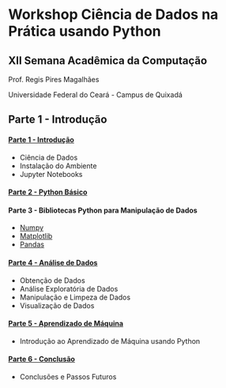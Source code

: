 
# Workshop Ciência de Dados na Prática usando Python
## XII Semana Acadêmica da Computação
Prof. Regis Pires Magalhães

Universidade Federal do Ceará - Campus de Quixadá


## Parte 1 - Introdução

#### [Parte 1 - Introdução](https://github.com/regispires/jupyter-notebooks/blob/master/minicurso-analise_de_dados-01-intro.ipynb)
- Ciência de Dados
- Instalação do Ambiente
- Jupyter Notebooks

#### [Parte 2 - Python Básico](https://github.com/regispires/jupyter-notebooks/blob/master/minicurso-analise_de_dados-02-python_basico.ipynb)

#### Parte 3 - Bibliotecas Python para Manipulação de Dados
- [Numpy](https://github.com/regispires/jupyter-notebooks/blob/master/minicurso-analise_de_dados-03.1-bibliotecas-manipulacao_de_dados-numpy.ipynb)
- [Matplotlib](https://github.com/regispires/jupyter-notebooks/blob/master/minicurso-analise_de_dados-03.2-bibliotecas-manipulacao_de_dados-matplotlib.ipynb)
- [Pandas](https://github.com/regispires/jupyter-notebooks/blob/master/minicurso-analise_de_dados-03.3-bibliotecas-manipulacao_de_dados-pandas.ipynb)

#### [Parte 4 - Análise de Dados](https://github.com/regispires/jupyter-notebooks/blob/master/minicurso-analise_de_dados-04-analise_de_dados.ipynb)
- Obtenção de Dados
- Análise Exploratória de Dados
- Manipulação e Limpeza de Dados
- Visualização de Dados

#### [Parte 5 - Aprendizado de Máquina](https://github.com/regispires/jupyter-notebooks/blob/master/minicurso-analise_de_dados-05-aprendizagem_maquina.ipynb)
- Introdução ao Aprendizado de Máquina usando Python

#### [Parte 6 - Conclusão](https://github.com/regispires/jupyter-notebooks/blob/master/minicurso-analise_de_dados-06-conclusoes.ipynb)
- Conclusões e Passos Futuros
